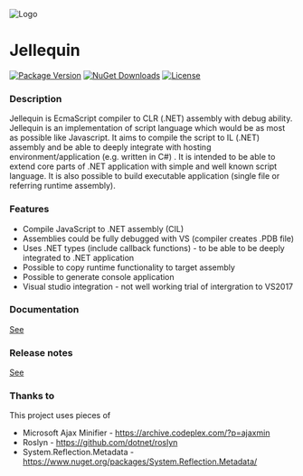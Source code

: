 ![Logo](./VsExtension/JellequinVs2017.ProjectType/Jellequin.ico "Logo")
# Jellequin

[![Package Version](https://img.shields.io/nuget/v/Jellequin.Compiler.svg)](https://www.nuget.org/packages/Blazor.Extensions.Notifications)
[![NuGet Downloads](https://img.shields.io/nuget/dt/Jellequin.Compiler.svg)](https://www.nuget.org/packages/Blazor.Extensions.Notifications)
[![License](https://img.shields.io/github/license/MarekPokornyOva/Jellequin2.svg)](https://github.com/BlazorExtensions/Notifications/blob/master/LICENSE)

### Description
Jellequin is EcmaScript compiler to CLR (.NET) assembly with debug ability.
Jellequin is an implementation of script language which would be as most as possible like Javascript. It aims to compile the script to IL (.NET) assembly and be able to deeply integrate with hosting environment/application (e.g. written in C#) . It is intended to be able to extend core parts of .NET application with simple and well known script language.
It is also possible to build executable application (single file or referring runtime assembly).

### Features
* Compile JavaScript to .NET assembly (CIL)
* Assemblies could be fully debugged with VS (compiler creates .PDB file)
* Uses .NET types (include callback functions) - to be able to be deeply integrated to .NET application
* Possible to copy runtime functionality to target assembly
* Possible to generate console application
* Visual studio integration - not well working trial of intergration to VS2017

### Documentation
[See](./Documentation.md)

### Release notes
[See](./ReleaseNotes.md)

### Thanks to
This project uses pieces of
* Microsoft Ajax Minifier - https://archive.codeplex.com/?p=ajaxmin
* Roslyn - https://github.com/dotnet/roslyn
* System.Reflection.Metadata - https://www.nuget.org/packages/System.Reflection.Metadata/